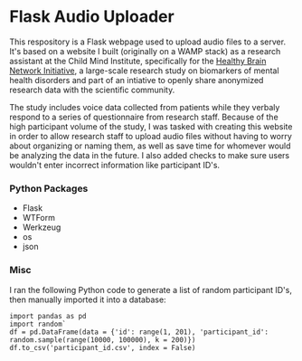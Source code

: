 # Flask Audio Uploader

This respository is a Flask webpage used to upload audio files to a server. It's based on a website I built (originally on a WAMP stack) as a research assistant at the Child Mind Institute, specifically for the [Healthy Brain Network Initiative](https://childmind.org/science/global-open-science/healthy-brain-network/), a large-scale research study on biomarkers of mental health disorders and part of an intiative to openly share anonymized research data with the scientific community. 

The study includes voice data collected from patients while they verbaly respond to a series of questionnaire from research staff. Because of the high participant volume of the study, I was tasked with creating this website in order to allow research staff to upload audio files without having to worry about organizing or naming them, as well as save time for whomever would be analyzing the data in the future. I also added checks to make sure users wouldn't enter incorrect information like participant ID's.

### Python Packages
- Flask
- WTForm
- Werkzeug
- os
- json

### Misc
I ran the following Python code to generate a list of random participant ID's, then manually imported it into a database:

```
import pandas as pd
import random`
df = pd.DataFrame(data = {'id': range(1, 201), 'participant_id': random.sample(range(10000, 100000), k = 200)})
df.to_csv('participant_id.csv', index = False)
```
